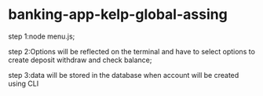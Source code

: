 # banking-app-kelp-global-assing

step 1:node menu.js;


step 2:Options will be reflected on the terminal and have to select options to create deposit withdraw and check balance;



step 3:data will be stored in the database when account will be created using CLI
